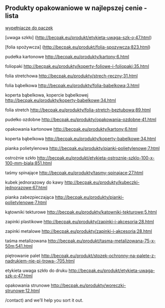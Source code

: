## Produkty opakowaniowe w najlepszej cenie - lista

[wypełniacze do paczek](http://becpak.eu/produkty/wypelniacze-do-paczek;8.html)

[uwaga szkło]
(http://becpak.eu/produkt/etykieta-uwaga-szk-o;47.html)

[folia spożywcza]
(http://becpak.eu/produkt/folia-spozywcza;823.html)

pudełka kartonowe
http://becpak.eu/produkty/kartony;6.html

foliopaki
http://becpak.eu/produkty/koperty-foliowe-i-foliopaki;35.html

folia stretchowa
http://becpak.eu/produkty/strech-reczny;31.html

folia bąbelkowa
http://becpak.eu/produkty/folia-babelkowa;3.html

koperta bąbelkowa, kopercie bąbelkowej
http://becpak.eu/produkty/koperty-babelkowe;34.html

folia stretch
http://becpak.eu/produkty/folia-stretch-beztubowa;89.html

pudełko ozdobne
http://becpak.eu/produkty/opakowania-ozdobne;41.html

opakowania kartonowe
http://becpak.eu/produkty/kartony;6.html

koperta bąbelkowa
http://becpak.eu/produkty/koperty-babelkowe;34.html

pianka polietylenowa
http://becpak.eu/produkty/pianki-polietylenowe;7.html

ostrożnie szkło
http://becpak.eu/produkt/etykieta-ostroznie-szklo-100-x-100-mm-biala;851.html

taśmy spinające
http://becpak.eu/produkty/tasmy-spinajace;27.html

kubek jednorazowy do kawy
http://becpak.eu/produkty/kubeczki-jednorazowe;67.html

pianka zabezpieczająca
http://becpak.eu/produkty/pianki-polietylenowe;7.html

kątowniki tekturowe
http://becpak.eu/produkty/katowniki-tekturowe;5.html

zapinki plastikowe
http://becpak.eu/produkty/zapinki-i-akcesoria;28.html

zapinki metalowe
http://becpak.eu/produkty/zapinki-i-akcesoria;28.html

taśma metalizowana
http://becpak.eu/produkt/tasma-metalizowana-75-x-50m;541.html

piętrowanie palet
http://becpak.eu/produkt/stozek-ochronny-na-palete-z-nadrukiem-nie-pi-trowa-;705.html

etykieta uwaga szkło do druku
http://becpak.eu/produkt/etykieta-uwaga-szk-o;47.html

opakowania strunowe
http://becpak.eu/produkty/woreczki-strunowe;12.html

/contact) and we’ll help you sort it out.
